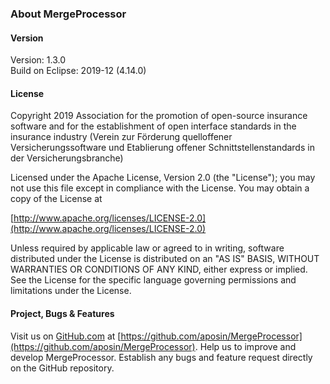 ### About MergeProcessor

#### Version
Version: 1.3.0  
Build on Eclipse: 2019-12 (4.14.0)

#### License

Copyright 2019 Association for the promotion of open-source insurance software and for the establishment of open interface standards in the insurance industry (Verein zur Förderung quelloffener Versicherungssoftware und Etablierung offener Schnittstellenstandards in der Versicherungsbranche)

Licensed under the Apache License, Version 2.0 (the "License");
you may not use this file except in compliance with the License.
You may obtain a copy of the License at

[http://www.apache.org/licenses/LICENSE-2.0](http://www.apache.org/licenses/LICENSE-2.0)

Unless required by applicable law or agreed to in writing, software
distributed under the License is distributed on an "AS IS" BASIS,
WITHOUT WARRANTIES OR CONDITIONS OF ANY KIND, either express or implied.
See the License for the specific language governing permissions and
limitations under the License.

#### Project, Bugs & Features

Visit us on [GitHub.com](https://github.com/) at [https://github.com/aposin/MergeProcessor](https://github.com/aposin/MergeProcessor).
Help us to improve and develop MergeProcessor.
Establish any bugs and feature request directly on the GitHub repository.